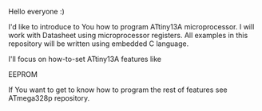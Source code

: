 Hello everyone :)

I'd like to introduce to You how to program ATtiny13A microprocessor.
I will work with Datasheet using microprocessor registers.
All examples in this repository will be written using embedded C language.

I'll focus on how-to-set ATtiny13A features like

EEPROM

If You want to get to know how to program the rest of features see ATmega328p repository.
